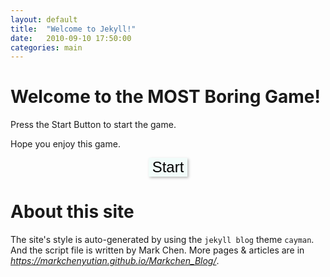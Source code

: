 ```yaml
---
layout: default
title:  "Welcome to Jekyll!"
date:   2010-09-10 17:50:00
categories: main
---
```

<style>
    button{
        transition: 0.2s;
        background-color: #F2FCFA;
        border:none;
        box-shadow: 2px 2px 4px #bbbbbb;
        font-size: 24px;
    }
    button:hover{
        transition: 0.2s;
        background-color: #DDF6F3;
        border:none;
        box-shadow: 1px 1px 2px #bbbbbb;
        font-size: 24px;
    }
</style>
# Welcome to the MOST Boring Game!

Press the Start Button to start the game.

Hope you enjoy this game.
<center>
<button onclick='
    alert("Welcome to this site");
    if (confirm("Do you want to play a game?")){
        let name = prompt("Name: ", "Nobody");
        alert("Hello "+name+", welcome to the MOST BORING GAME");
        alert("Please wait for 10 sec now ...");
        alert("The game is end, thank you for playing the MOST BORING GAME");
    }
    else{
        alert("Bye");
    }'>
    Start
</button>
</center>

# About this site

The site's style is auto-generated by using the `jekyll blog` theme `cayman`. And the script file is written by Mark Chen. More pages & articles are in *https://markchenyutian.github.io/Markchen_Blog/*.
